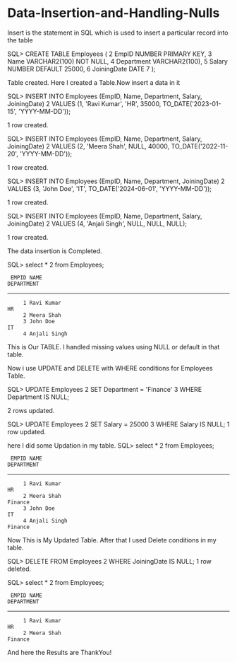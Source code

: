 # Data-Insertion-and-Handling-Nulls
Insert is the statement in SQL which is used to insert a particular record into the table



SQL> CREATE TABLE Employees (
  2      EmpID NUMBER PRIMARY KEY,
  3      Name VARCHAR2(100) NOT NULL,
  4      Department VARCHAR2(100),
  5      Salary NUMBER DEFAULT 25000,
  6      JoiningDate DATE
  7  );

Table created.
Here I created a Table.Now insert a data in it


SQL> INSERT INTO Employees (EmpID, Name, Department, Salary, JoiningDate)
  2  VALUES (1, 'Ravi Kumar', 'HR', 35000, TO_DATE('2023-01-15', 'YYYY-MM-DD'));

1 row created.

SQL> INSERT INTO Employees (EmpID, Name, Department, Salary, JoiningDate)
  2  VALUES (2, 'Meera Shah', NULL, 40000, TO_DATE('2022-11-20', 'YYYY-MM-DD'));

1 row created.

SQL> INSERT INTO Employees (EmpID, Name, Department, JoiningDate)
  2  VALUES (3, 'John Doe', 'IT', TO_DATE('2024-06-01', 'YYYY-MM-DD'));
 
1 row created.

SQL> INSERT INTO Employees (EmpID, Name, Department, Salary, JoiningDate)
  2  VALUES (4, 'Anjali Singh', NULL, NULL, NULL);

1 row created.

The data insertion is Completed.

SQL> select * 
  2  from Employees;

     EMPID NAME                                                                                                 DEPARTMENT      
---------- -----------------------------------------------------------------------------------------
         1 Ravi Kumar                                                                                           HR              
         2 Meera Shah                                                                                                           
         3 John Doe                                                                                             IT              
         4 Anjali Singh
This is Our TABLE.
I handled missing values using NULL or default in that table.

Now i use UPDATE and DELETE with WHERE conditions for Employees Table.

SQL> UPDATE Employees
  2  SET Department = 'Finance'
  3  WHERE Department IS NULL;

2 rows updated.

SQL> UPDATE Employees
  2  SET Salary = 25000
  3  WHERE Salary IS NULL;
1 row updated.

here  I did some Updation in my table.
SQL> select *
  2  from Employees;

     EMPID NAME                                                                                                 DEPARTMENT                              
---------- -----------------------------------------------------------------------------------------
         1 Ravi Kumar                                                                                           HR                                      
         2 Meera Shah                                                                                           Finance                                 
         3 John Doe                                                                                             IT                                      
         4 Anjali Singh                                                                                         Finance      
Now This is My Updated Table.
After that I used Delete conditions in my table.

SQL> DELETE FROM Employees
  2  WHERE JoiningDate IS NULL;
1 row deleted.


SQL> select *
  2  from Employees;

     EMPID NAME                                                                                                 DEPARTMENT                              
---------- -----------------------------------------------------------------------------------------
         1 Ravi Kumar                                                                                           HR                                      
         2 Meera Shah                                                                                           Finance                                 
And here the Results are ThankYou!

